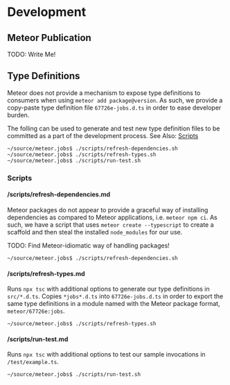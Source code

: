 
# Development

## Meteor Publication

TODO: Write Me!

## Type Definitions

Meteor does not provide a mechanism to expose type definitions to consumers when using `meteor add package@version`. As such, we provide a copy-paste type definition file `67726e-jobs.d.ts` in order to ease developer burden.

The folling can be used to generate and test new type definition files to be committed as a part of the development process. See Also: [Scripts](#scripts)

```
~/source/meteor.jobs$ ./scripts/refresh-dependencies.sh
~/source/meteor.jobs$ ./scripts/refresh-types.sh
~/source/meteor.jobs$ ./scripts/run-test.sh
```

### Scripts

#### /scripts/refresh-dependencies.md

Meteor packages do not appear to provide a graceful way of installing dependencies as compared to Meteor applications, i.e. `meteor npm ci`. As such, we have a script that uses `meteor create --typescript` to create a scaffold and then steal the installed `node_modules` for our use.

TODO: Find Meteor-idiomatic way of handling packages!

```
~/source/meteor.jobs$ ./scripts/refresh-dependencies.sh
```

#### /scripts/refresh-types.md

Runs `npx tsc` with additional options to generate our type definitions in `src/*.d.ts`. Copies `*jobs*.d.ts` into `67726e-jobs.d.ts` in order to export the same type definitions in a module named with the Meteor package format, `meteor/67726e:jobs`.

```
~/source/meteor.jobs$ ./scripts/refresh-types.sh
```

#### /scripts/run-test.md

Runs `npx tsc` with additional options to test our sample invocations in `/test/example.ts`.

```
~/source/meteor.jobs$ ./scripts/run-test.sh
```
